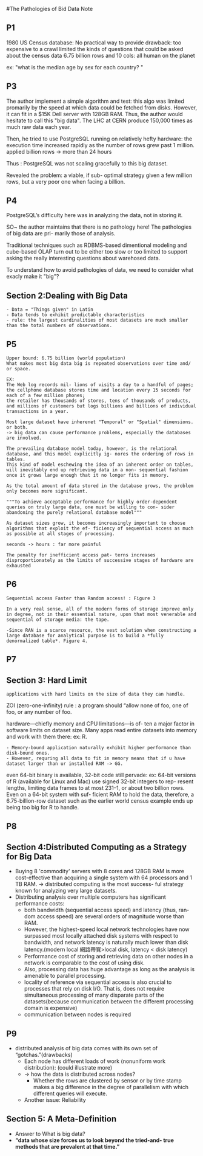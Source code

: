 #The Pathologies of Bid Data Note 

## P1
1980 US Census database: No practical way to provide
drawback:
    too expensive to a crawl
	limited the kinds of questions that could be asked about the census data
    6.75 billion rows and 10 cols: all human on the planet
	
ex: "what is the median age by sex for each country? "

## P3
The author implement a simple algorithm and test:
	this algo was limited promarily by the speed at which data could be fetched from disks.
	However, it can fit in a $15K Dell server with 128GB RAM. Thus, the author would hesitate to call this "big data". The LHC at CERN produce 150,000 times as much raw data each year.

Then, he tried to use PostgreSQL running on relatively hefty hardware:
	the execution time increased rapidly as the number of rows grew past 1 million.
	applied billion rows -> more than 24 hours

Thus : PostgreSQL was not scaling gracefully to this big dataset.

Revealed the problem: a viable, if sub- optimal strategy given a few million rows, but a very poor one when facing a billion. 

## P4
PostgreSQL’s difficulty here was in analyzing the data, not in storing it.

SO~ the author maintains that there is no pathology here! The pathologies of big data are pri- marily those of analysis.

Traditional techniques such as RDBMS-based dimentional modeling and cube-based OLAP turn out to be either too slow or too limited to support asking the really interesting questions about warehosed data.

To understand how to avoid pathologies of data, we need to consider what exacly make it "big"?

## Section 2:Dealing with Big Data

	- Data = "Things given" in Latin 
	- Data tends to exhibit predictable characteristics
	- rule: the largest cardinalities of most datasets are much smaller than the total numbers of observations.

## P5
	Upper bound: 6.75 billion (world population)
	What makes most big data big is repeated observations over time and/ or space. 
	
	EX: 
	The Web log records mil- lions of visits a day to a handful of pages; 
	the cellphone database stores time and location every 15 seconds for each of a few million phones; 
	the retailer has thousands of stores, tens of thousands of products, and millions of customers but logs billions and billions of individual transactions in a year. 

	Most large dataset have inherenet "Temporal" or "Spatial" dimensions. or both.
	-> big data can cause performance problems, especially the databases are involved.

	The prevailing database model today, however, is the relational database, and this model explicitly ig- nores the ordering of rows in tables.
	This kind of model eschewing the idea of an inherent order on tables, will inevitably end up retrieving data in a non- sequential fashion once it grows large enough that it no longer fits in memory.

	As the total amount of data stored in the database grows, the problem only becomes more significant.

	"""To achieve acceptable performance for highly order-dependent queries on truly large data, one must be willing to con- sider abandoning the purely relational database model"""

	As dataset sizes grow, it becomes increasingly important to choose algorithms that exploit the ef- ficiency of sequential access as much as possible at all stages of processing. 

	seconds -> hours : far more painful

	The penalty for inefficient access pat- terns increases disproportionately as the limits of successive stages of hardware are exhausted

## P6

	Sequential access Faster than Random access! : Figure 3

	In a very real sense, all of the modern forms of storage improve only in degree, not in their essential nature, upon that most venerable and sequential of storage media: the tape.

	-Since RAN is a scarce resource, the vest solution when constructing a large database for analytical purpose is to build a *fully denormalized table*. Figure 4.

## P7
## Section 3: Hard Limit
    applications with hard limits on the size of data they can handle.
	
ZOI (zero-one-infinity) rule : a program should “allow none of foo, one of foo, or any number of foo.

hardware—chiefly memory and CPU limitations—is of- ten a major factor in software limits on dataset size.
Many apps read entire datasets into memory and work with them there: ex: R.
	
    - Memory-bound application naturally exhibit higher performance than disk-bound ones.
	- However, requring all data to fit in memory means that if u have dataset larger than ur installed RAM -> GG.


even 64-bit binary is available, 32-bit code still pervade: 
	ex: 64-bit versions of R (available for Linux and Mac) use signed 32-bit integers to rep- resent lengths, limiting data frames to at most 231–1, or about two billion rows. Even on a 64-bit system with suf- ficient RAM to hold the data, therefore, a 6.75-billion-row dataset such as the earlier world census example ends up being too big for R to handle.
## P8
## Section 4:Distributed Computing as a Strategy for Big Data

- Buying 8 'commodity' servers with 8 cores and 128GB RAM is more cost-effective than acquiring a single system with 64 processors and 1 TB RAM.
-> distributed computing is the most success- ful strategy known for analyzing very large datasets.
- Distributing analysis over multiple computers has significant performance costs:
    - both bandwidth (sequential access speed) and latency (thus, ran- dom access speed) are several orders of magnitude worse than RAM.
    - However, the highest-speed local network technologies have now surpassed most locally attached disk systems with respect to bandwidth, and network latency is naturally much lower than disk latency.(modern local 網路帶寬>local disk, latency < disk latency)
    - Performance cost of storing and retrieving data on other nodes in a network is comparable to the cost of using disk. 
    - Also, processing data has huge advantage as long as the analysis is amenable to parallel processing.
    - locality of reference via sequential access is also crucial to processes that rely on disk I/O. That is, does not require simultaneous processing of many disparate parts of the datasets(because communication between the different processing domain is expensive)
    - communication between nodes is required

##  P9
-  distributed analysis of big data comes with its own set of “gotchas.”(drawbacks)
    - Each node has different loads of work (nonuniform work distribution): (could illustrate more)
    - -> how the data is distributed across nodes?
        - Whether the rows are clustered by sensor or by time stamp makes a big difference in the degree of parallelism with which different queries will execute.
    - Another issue: Reliability

## Section 5: A Meta-Definition
- Answer to What is big data?
- **“data whose size forces us to look beyond the tried-and- true methods that are prevalent at that time.”**


